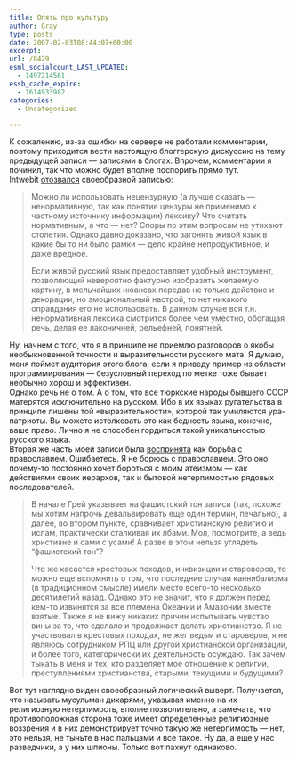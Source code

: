 ```yaml
---
title: Опять про культуру
author: Gray
type: posts
date: 2007-02-03T08:44:07+00:00
excerpt:
url: /8429
esml_socialcount_LAST_UPDATED:
  - 1497214561
essb_cache_expire:
  - 1614933982
categories:
  - Uncategorized

---
```








К сожалению, из-за ошибки на сервере не работали комментарии, поэтому приходится вести настоящую блоггерскую дискуссию на тему предыдущей записи &#8212; записями в блогах. Впрочем, комментарии я починил, так что можно будет вполне поспорить прямо тут.  
Intwebit <a href="http://intwebit.com/2007/02/02/61" target="_blank">отозвался</a> своеобразной записью:

> Можно ли использовать нецензурную (а лучше сказать &#8212; ненормативную, так как понятие цензуры не применимо к частному источнику информации) лексику? Что считать нормативным, а что &#8212; нет? Споры по этим вопросам не утихают столетия. Однако давно доказано, что загонять живой язык в какие бы то ни было рамки &#8212; дело крайне непродуктивное, и даже вредное.
> 
> Если живой русский язык предоставляет удобный инструмент, позволяющий невероятно фактурно изобразить желаемую картину, в мельчайших нюансах передав не только действие и декорации, но эмоциональный настрой, то нет никакого оправдания его не использовать. В данном случае вся т.н. ненормативная лексика смотрится более чем уместно, обогащая речь, делая ее лаконичней, рельефней, понятней.

Ну, начнем с того, что я в принципе не приемлю разговоров о якобы необыкновенной точности и выразительности русского мата. Я думаю, меня поймет аудитория этого блога, если я приведу пример из области программирования &#8212; безусловный переход по метке тоже бывает необычно хорош и эффективен.  
Однако речь не о том. А о том, что все тюркские народы бывшего СССР матерятся исключительно на русском. Ибо в их языках ругательства в принципе лишены той &#171;выразительности&#187;, которой так умиляются ура-патриоты. Вы можете истолковать это как бедность языка, конечно, ваше право. Лично я не способен гордиться такой уникальностью русского языка.  
Вторая же часть моей записи была <a href="http://nikonor.livejournal.com/170377.html" target="_blank">воспринята</a> как борьба с православием. Ошибаетесь. Я не борюсь с православием. Это оно почему-то постоянно хочет бороться с моим атеизмом &#8212; как действиями своих иерархов, так и бытовой нетерпимостью рядовых последователей.

> В начале Грей указывает на фашистский тон записи (так, похоже мы хотим напрочь девальвировать еще один термин, печально), а далее, во втором пункте, сравнивает христианскую религию и ислам, практически сталкивая их лбами. Мол, посмотрите, а ведь христиане и сами с усами! А разве в этом нельзя углядеть “фашистский тон”?
> 
> Что же касается крестовых походов, инквизиции и староверов, то можно еще вспомнить о том, что последние случаи каннибализма (в традиционном смысле) имели место всего-то несколько десятилетий назад. Однако это не значит, что я должен перед кем-то извинятся за все племена Океании и Амазонии вместе взятые. Также я не вижу никаких причин испытывать чувство вины за то, что сделало и продолжает делать христианство. Я не участвовал в крестовых походах, не жег ведьм и староверов, я не являюсь сотрудником РПЦ или другой христианской организации, и более того, категорически их деятельность осуждаю. Так зачем тыкать в меня и тех, кто разделяет мое отношение к религии, преступлениями христианства, старыми, текущими и будущими?

Вот тут наглядно виден своеобразный логический выверт. Получается, что называть мусульман дикарями, указывая именно на их религиозную нетерпимость, вполне позволительно, а замечать, что противоположная сторона тоже имеет определенные религиозные воззрения и в них демонстрирует точно такую же нетерпимость &#8212; нет, это нельзя, не тычьте в нас пальцами и все такое. Ну да, а еще у нас разведчики, а у них шпионы. Только вот пахнут одинаково.